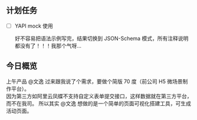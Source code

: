 ## 计划任务

- [ ] YAPI mock 使用

  好不容易把语法示例写完，结果切换到 JSON-Schema 模式，所有注释说明都没有了！！！我那个气呀...

## 今日概览

上午产品 @文逸 过来跟我说了个需求，要做个简版 70 度（前公司 H5 微场景制作平台）。  
因为第三方如阿里云凤蝶不支持自定义表单提交接口，这样数据就在第三方平台，而不在我司。
所以其实 @文逸 想做的是一个简单的页面可视化搭建工具，可生成活动页面。
